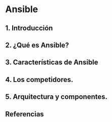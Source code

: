 # Ansible

## 1. Introducción 

## 2. ¿Qué es Ansible? 

## 3. Características de Ansible 

## 4. Los competidores. 

## 5. Arquitectura y componentes. 

## Referencias 
